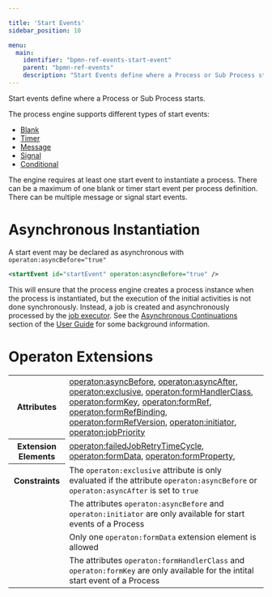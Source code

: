 ```yaml
---

title: 'Start Events'
sidebar_position: 10

menu:
  main:
    identifier: "bpmn-ref-events-start-event"
    parent: "bpmn-ref-events"
    description: "Start Events define where a Process or Sub Process starts."
---
```



Start events define where a Process or Sub Process starts.

The process engine supports different types of start events:

* [Blank](../events/none-events.md)
* [Timer](../events/timer-events.md)
* [Message](../events/message-events.md)
* [Signal](../events/signal-events.md)
* [Conditional](../events/conditional-events.md)

The engine requires at least one start event to instantiate a process. There can be a maximum of one blank or timer start event per process definition. There can be multiple message or signal start events.


# Asynchronous Instantiation

A start event may be declared as asynchronous with `operaton:asyncBefore="true"`

```xml
<startEvent id="startEvent" operaton:asyncBefore="true" />
```

This will ensure that the process engine creates a process instance when the process is instantiated, but the execution of the initial activities is not done synchronously. Instead, a job is created and asynchronously processed by the [job executor](../../../user-guide/process-engine/the-job-executor.md). See the [Asynchronous Continuations](../../../user-guide/process-engine/transactions-in-processes.md#asynchronous-continuations) section of the [User Guide](../../../user-guide/index.md) for some background information.


# Operaton Extensions

<table class="table table-striped">
  <tr>
    <th>Attributes</th>
    <td>
      <a href="../reference/bpmn20/custom-extensions/extension-attributes.md#asyncbefore">operaton:asyncBefore</a>,
      <a href="../reference/bpmn20/custom-extensions/extension-attributes.md#asyncafter">operaton:asyncAfter</a>,
      <a href="../reference/bpmn20/custom-extensions/extension-attributes.md#exclusive">operaton:exclusive</a>,
      <a href="../reference/bpmn20/custom-extensions/extension-attributes.md#formhandlerclass">operaton:formHandlerClass</a>,
      <a href="../reference/bpmn20/custom-extensions/extension-attributes.md#formkey">operaton:formKey</a>,
      <a href="../reference/bpmn20/custom-extensions/extension-attributes.md#formref">operaton:formRef</a>,
      <a href="../reference/bpmn20/custom-extensions/extension-attributes.md#formrefbinding">operaton:formRefBinding</a>,
      <a href="../reference/bpmn20/custom-extensions/extension-attributes.md#formrefversion">operaton:formRefVersion</a>,
      <a href="../reference/bpmn20/custom-extensions/extension-attributes.md#initiator">operaton:initiator</a>,
      <a href="../reference/bpmn20/custom-extensions/extension-attributes.md#jobpriority">operaton:jobPriority</a>
    </td>
  </tr>
  <tr>
    <th>Extension Elements</th>
    <td>
      <a href="../reference/bpmn20/custom-extensions/extension-elements.md#failedjobretrytimecycle">operaton:failedJobRetryTimeCycle</a>,
      <a href="../reference/bpmn20/custom-extensions/extension-elements.md#formdata">operaton:formData</a>,
      <a href="../reference/bpmn20/custom-extensions/extension-elements.md#formproperty">operaton:formProperty</a>,
    </td>
  </tr>
  <tr>
    <th>Constraints</th>
    <td>
      The <code>operaton:exclusive</code> attribute is only evaluated if the attribute
      <code>operaton:asyncBefore</code> or <code>operaton:asyncAfter</code> is set to <code>true</code>
    </td>
  </tr>
  <tr>
    <td></td>
    <td>
      The attributes <code>operaton:asyncBefore</code> and <code>operaton:initiator</code> are only available for start events of a Process
    </td>
  </tr>
  <tr>
    <td></td>
    <td>
      Only one <code>operaton:formData</code> extension element is allowed
    </td>
  </tr>
  <tr>
    <td></td>
    <td>
      The attributes <code>operaton:formHandlerClass</code> and <code>operaton:formKey</code>
      are only available for the intital start event of a Process
    </td>
  </tr>
</table>
